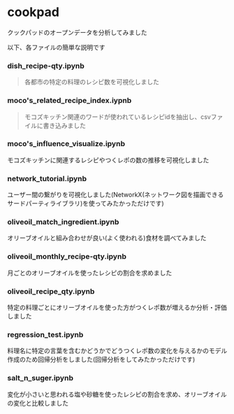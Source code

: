 # cookpad
クックパッドのオープンデータを分析してみました

以下、各ファイルの簡単な説明です

### dish_recipe-qty.ipynb
> 各都市の特定の料理のレシピ数を可視化しました


### moco's_related_recipe_index.iypnb
> モコズキッチン関連のワードが使われているレシピidを抽出し、csvファイルに書き込みました


### moco's_influence_visualize.ipynb
モコズキッチンに関連するレシピやつくレポの数の推移を可視化しました


### network_tutorial.ipynb
ユーザー間の繋がりを可視化しました(NetworkX(ネットワーク図を描画できるサードパーティライブラリ)を使ってみたかっただけです)

### oliveoil_match_ingredient.ipynb
オリーブオイルと組み合わせが良い(よく使われる)食材を調べてみました


### oliveoil_monthly_recipe-qty.ipynb
月ごとのオリーブオイルを使ったレシピの割合を求めました


### oliveoil_recipe_qty.ipynb
特定の料理ごとにオリーブオイルを使った方がつくレポ数が増えるか分析・評価しました


### regression_test.ipynb
料理名に特定の言葉を含むかどうかでどうつくレポ数の変化を与えるかのモデル作成のため回帰分析をしました(回帰分析をしてみたかっただけです)


### salt_n_suger.ipynb
変化が小さいと思われる塩や砂糖を使ったレシピの割合を求め、オリーブオイルの変化と比較しました

